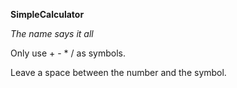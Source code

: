 **SimpleCalculator**

*The name says it all*

Only use + - * / as symbols.

Leave a space between the number and the symbol.
